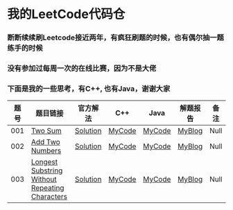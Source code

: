 # 我的LeetCode代码仓
### 断断续续刷Leetcode接近两年，有疯狂刷题的时候，也有偶尔抽一题练手的时候
### 没有参加过每周一次的在线比赛，因为不是大佬
### 下面是我的一些思考，有C++, 也有Java，谢谢大家



|题号|题目链接|官方解法|C++|Java|解题报告|备注|
|------|------|------|------|------|------|------|
|001|[Two Sum][01]|[Solution][01-solution]|[MyCode][MyCode]|[MyCode][MyCode]|[MyBlog][MyBlog]|Null|
|002|[Add Two Numbers][02]|[Solution][02-solution]|[MyCode][MyCode]|[MyCode][MyCode]|[MyBlog][MyBlog]|Null|
|003|[Longest Substring Without Repeating Characters][03]|[Solution][03-solution]|[MyCode][MyCode]|[MyCode][MyCode]|[MyBlog][MyBlog]|Null|

[01]: https://leetcode.com/problems/two-sum
[01-solution]: https://leetcode.com/problems/two-sum/solution/
[MyCode]: https://www.github.com/
[MyBlog]: https://www.dryang.xyz/
[02]: https://leetcode.com/problems/add-two-numbers/
[02-solution]: https://leetcode.com/problems/add-two-numbers/solution/
[03]: https://leetcode.com/problems/longest-substring-without-repeating-characters/
[03-solution]: https://leetcode.com/problems/longest-substring-without-repeating-characters/solution/
